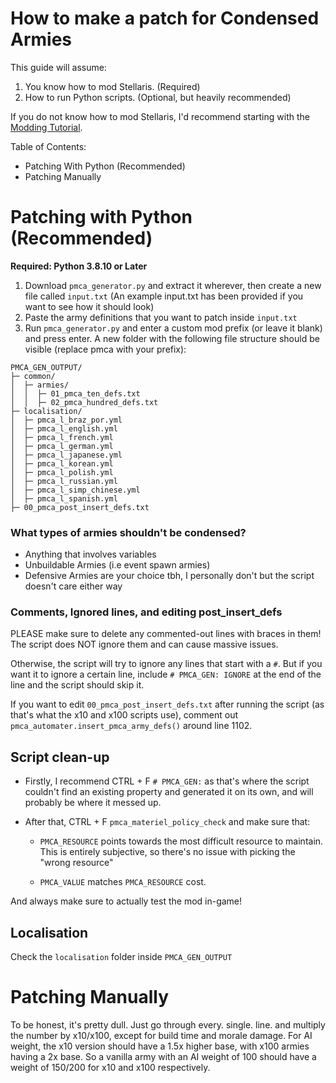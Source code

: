 # How to make a patch for Condensed Armies
This guide will assume:
1. You know how to mod Stellaris. (Required)
2. How to run Python scripts. (Optional, but heavily recommended)

If you do not know how to mod Stellaris, I'd recommend starting with the [Modding Tutorial](https://stellaris.paradoxwikis.com/Modding_tutorial).

Table of Contents:
  - Patching With Python (Recommended)
  - Patching Manually

# Patching with Python (Recommended)
**Required: Python 3.8.10 or Later**

1. Download `pmca_generator.py` and extract it wherever, then create a new file called `input.txt` (An example input.txt has been provided if you want to see how it should look)
2. Paste the army definitions that you want to patch inside `input.txt`
3. Run `pmca_generator.py` and enter a custom mod prefix (or leave it blank) and press enter. A new folder with the following file structure should be visible (replace pmca with your prefix):
```
PMCA_GEN_OUTPUT/
├─ common/
│  ├─ armies/
│  │  ├─ 01_pmca_ten_defs.txt
│  │  ├─ 02_pmca_hundred_defs.txt
├─ localisation/
│  ├─ pmca_l_braz_por.yml
│  ├─ pmca_l_english.yml
│  ├─ pmca_l_french.yml
│  ├─ pmca_l_german.yml
│  ├─ pmca_l_japanese.yml
│  ├─ pmca_l_korean.yml
│  ├─ pmca_l_polish.yml
│  ├─ pmca_l_russian.yml
│  ├─ pmca_l_simp_chinese.yml
│  ├─ pmca_l_spanish.yml
├─ 00_pmca_post_insert_defs.txt
```

### What types of armies shouldn't be condensed? ###
- Anything that involves variables
- Unbuildable Armies (i.e event spawn armies)
- Defensive Armies are your choice tbh, I personally don't but the script doesn't care either way

### Comments, Ignored lines, and editing post_insert_defs ###
PLEASE make sure to delete any commented-out lines with braces in them! The script does NOT ignore them and can cause massive issues.

Otherwise, the script will try to ignore any lines that start with a `#`. But if you want it to ignore a certain line, include `# PMCA_GEN: IGNORE` at the end of the line and the script should skip it.

If you want to edit `00_pmca_post_insert_defs.txt` after running the script (as that's what the x10 and x100 scripts use), comment out `pmca_automater.insert_pmca_army_defs()` around line 1102. 


## Script clean-up

* Firstly, I recommend CTRL + F `# PMCA_GEN:` as that's where the script couldn't find an existing property and generated it on its own, and will probably be where it messed up.

* After that, CTRL + F `pmca_materiel_policy_check` and make sure that:

  * `PMCA_RESOURCE` points towards the most difficult resource to maintain. This is entirely subjective, so there's no issue with picking the "wrong resource"

  * `PMCA_VALUE` matches `PMCA_RESOURCE` cost.


And always make sure to actually test the mod in-game!

## Localisation
Check the `localisation` folder inside `PMCA_GEN_OUTPUT`
 
 
# Patching Manually
To be honest, it's pretty dull. Just go through every. single. line. and multiply the number by x10/x100, except for build time and morale damage.
For AI weight, the x10 version should have a 1.5x higher base, with x100 armies having a 2x base. So a vanilla army with an AI weight of 100 should have a weight of 150/200 for x10 and x100 respectively.
